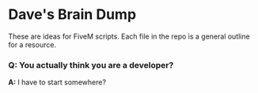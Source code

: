 # Dave's Brain Dump
These are ideas for FiveM scripts. Each file in the repo is a general outline for a resource.
### Q: You actually think you are a developer?
**A:** I have to start somewhere?
